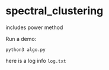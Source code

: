 # spectral_clustering
includes power method

Run a demo:

```
python3 algo.py
```

here is a log info `log.txt`
